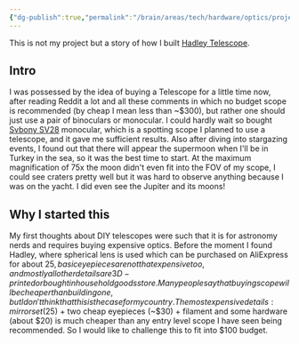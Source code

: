 ```yaml
---
{"dg-publish":true,"permalink":"/brain/areas/tech/hardware/optics/project-hadley/hadley/","created":"2024-11-19T16:38:07.712+03:00","updated":"2024-11-19T17:10:34.233+03:00"}
---
```


This is not my project but a story of how I built [Hadley Telescope](https://www.printables.com/model/224383-astronomical-telescope-hadley-an-easy-assembly-hig).

## Intro
I was possessed by the idea of buying a Telescope for a little time now, after reading Reddit a lot and all these comments in which no budget scope is recommended (by cheap I mean less than ~$300), but rather one should just use a pair of binoculars or monocular. I could hardly wait so bought [Svbony SV28](https://www.svbony.com/svbony-sv28-spotting-scope/#F9308P-W9177A-W2546A) monocular, which is a spotting scope I planned to use a telescope, and it gave me sufficient results. Also after diving into stargazing events, I found out that there will appear the supermoon when I'll be in Turkey in the sea, so it was the best time to start. At the maximum magnification of 75x the moon didn't even fit into the FOV of my scope, I could see craters pretty well but it was hard to observe anything because I was on the yacht. I did even see the Jupiter and its moons!

## Why I started this
My first thoughts about DIY telescopes were such that it is for astronomy nerds and requires buying expensive optics. Before the moment I found Hadley, where spherical lens is used which can be purchased on AliExpress for about $25, basic eyepieces are not that expensive too, and mostly all other details are 3D-printed or bought in household goods store. Many people say that buying scope will be cheaper than building one, but I don't think that this is the case for my country. 
The most expensive details: mirror set ($25) + two cheap eyepieces (~$30) + filament and some hardware (about $20) is much cheaper than any entry level scope I have seen being recommended. So I would like to challenge this to fit into $100 budget.

